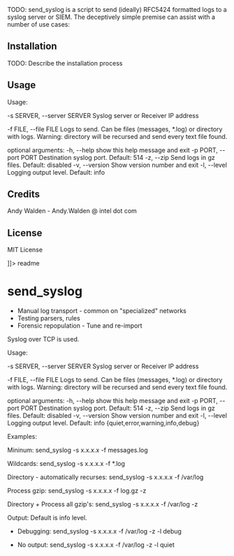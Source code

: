 <snippet>
  <content><![CDATA[
# ${1:Send_Syslog}

TODO: send_syslog is a script to send (ideally) RFC5424 formatted logs to a syslog server or SIEM. The deceptively simple premise can assist with a number of use cases:

## Installation

TODO: Describe the installation process

## Usage


 Usage:

  -s SERVER,    --server SERVER 	Syslog server or Receiver IP address

  -f FILE,      --file FILE         Logs to send. Can be files (messages, *.log) or
                                    directory with logs. Warning: directory will be
                                    recursed and send every text file found.


optional arguments:
  -h,		--help		show this help message and exit
  -p PORT,	--port PORT Destination syslog port. Default: 514
  -z,		--zip		Send logs in gz files. Default: disabled
  -v,		--version   Show version number and exit
  -l, 		--level		Logging output level. Default: info


## Credits

Andy Walden - Andy.Walden @ intel dot com

## License

MIT License

]]></content>
  <tabTrigger>readme</tabTrigger>
</snippet>

# send_syslog


 * Manual log transport - common on "specialized" networks
 * Testing parsers, rules
 * Forensic repopulation - Tune and re-import

Syslog over TCP is used.

 Usage:

  -s SERVER,    --server SERVER 	Syslog server or Receiver IP address

  -f FILE,      --file FILE         Logs to send. Can be files (messages, *.log) or
                                    directory with logs. Warning: directory will be
                                    recursed and send every text file found.


optional arguments:
  -h,		--help		show this help message and exit
  -p PORT,	--port PORT Destination syslog port. Default: 514
  -z,		--zip		Send logs in gz files. Default: disabled
  -v,		--version   Show version number and exit
  -l, 		--level		Logging output level. Default: info
  						 {quiet,error,warning,info,debug}

Examples:

Mininum:
send_syslog -s x.x.x.x -f messages.log

Wildcards:
send_syslog -s x.x.x.x -f *.log

Directory - automatically recurses:
send_syslog -s x.x.x.x -f /var/log

Process gzip:
send_syslog -s x.x.x.x -f log.gz -z

Directory + Process all gzip's:
send_syslog -s x.x.x.x -f /var/log -z

Output:
Default is info level.

- Debugging:
  send_syslog -s x.x.x.x -f /var/log -z -l debug

- No output:
  send_syslog -s x.x.x.x -f /var/log -z -l quiet


